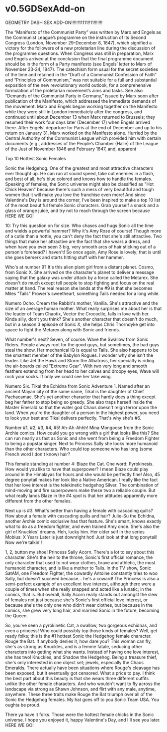 # v0.5GDSexAdd-on

GEOMETRY DASH SEX ADD-ON!!!!!!11111!!11!!!!!!!

The “Manifesto of the Communist Party” was written by Marx and Engels as the Communist
League’s programme on the instruction of its Second Congress (London, November 29-December 8,
1847), which signified a victory for the followers of a new proletarian line during the discussion of the
programme questions.
When Congress was still in preparation, Marx and Engels arrived at the conclusion that the final
programme document should be in the form of a Party manifesto (see Engels’ letter to Marx of
November 23-24, 1847). The catechism form usual for the secret societies of the time and retained in
the “Draft of a Communist Confession of Faith” and “Principles of Communism,” was not suitable for
a full and substantial exposition of the new revolutionary world outlook, for a comprehensive
formulation of the proletarian movement’s aims and tasks. See also “Demands of the Communist
Party in Germany,” issued by Marx soon after publication of the Manifesto, which addressed the
immediate demands of the movement.
Marx and Engels began working together on the Manifesto while they were still in London
immediately after the congress, and continued until about December 13 when Marx returned to
Brussels; they resumed their work four days later (December 17) when Engels arrived there. After
Engels’ departure for Paris at the end of December and up to his return on January 31, Marx worked
on the Manifesto alone.
Hurried by the Central Authority of the Communist League which provided him with certain
documents (e.g., addresses of the People’s Chamber (Halle) of the League of the Just of November
1846 and February 1847, and, apparent

Top 10 Hottest Sonic Females

Sonic the Hedgehog. One of the greatest and most attractive characters ever thought up. He can run at sound speed, take out enemies in a flash, and best of all, he's blue colored and knows how to handle the females. Speaking of females, the Sonic universe might also be classified as "Hot Chick Heaven" because there's such a mess of very beautiful and tough women that it will make you love the franchise even more! And since Valentine's Day is around the corner, I've been inspired to make a top 10 list of the most beautiful female Sonic characters. Grab yourself a snack and a glass of orange juice, and try not to reach through the screen because HERE WE GO!

10: Try this question on for size. Who chases and hugs Sonic all the time and wields a powerful hammer? Why it's Amy Rose of course! Though more of a cutie than a hottie, you can't deny the fact that she's still attractive. Two things that make her attractive are the fact that she wears a dress, and when have you ever seen 3 big, very smooth arcs of hair sticking out of a person's forehead? I haven't! So once again, Amy Rose is lovely; that is until she goes berserk and starts hitting stuff with her hammer.

Who's at number 9? It's this alien plant girl from a distant planet. Cosmo, from Sonic X. She arrived on the character's planet to deliver a message saying that the galaxy was under attack by a force called the Metarex. She doesn't do much except tell people to stop fighting and focus on the real matter at hand. The real reason she lands at the #9 is that she becomes Miles "Tails" Prower's sweetheart, something Tails needed for a long while.

Numero Ocho. Cream the Rabbit's mother, Vanilla. She's attractive and the size of an average human mother. What really surprises me about her is that the leader of Team Chaotix, Vector the Crocodile, falls in love with her. Kinda silly, don't you think? She's another character that doesn't do much, but in a season 3 episode of Sonic X, she helps Chris Thorndyke get into space to fight the Metarex along with Sonic and friends.

What number's next? Seven, of course. Wave the Swallow from Sonic Riders. People always root for the good guys, but sometimes, the bad guys steal the show. Her mechanical IQ is equal to Tails. She also happens to be the smartest member of the Babylon Rogues. I wonder why she isn't the leader. Like Jet the Hawk and Storm the Albatross, her specialty is riding the air-boards called "Extreme Gear". With two very long and smooth feathers extending from her head to her calves and droopy eyes, Wave will rock your socks. If only we could see her take wing.

Numero Six. Tikal the Echidna from Sonic Adventure 1. Named after an ancient Mayan city of the same name, Tikal is the daughter of Chief Pachacamac. She's yet another character that hardly does a thing except beg her father to stop being so greedy. She also traps herself inside the Master Emerald so that the water god Chaos doesn't reign terror upon the land. When you're the daughter of a person in the highest power, you need to look your best and Tikal delivers perfectly. That's why she's #6.

Number #1, #2, #3, #4, #5! Ah-Ah-Ahhh! Mina Mongoose from the Sonic Archie comics. How could you go wrong with a girl that looks like this? She can run nearly as fast as Sonic and she went from being a Freedom Fighter to being a popstar singer. Next to Princess Sally she looks more humanoid than the other characters. Who could top someone who has long (some French word I don't know) hair?

This female standing at number 4: Blaze the Cat. One word: Pyrokinesis. How would you like to have that superpower? I mean Blaze could play around in the Himalayas for hours and she would be perfectly fine! Also, 45 degree ponytail makes her look like a Native American. I really like the fact that her love interest is the telekinetic hedgehog Silver. The combination of mind-moving and fire superpowers make these two a reliable couple. But what really lands Blaze in the #4 spot is that her attitudes apparently more different from the other females.

Next up is #3. What's better than having a female with cascading quills? How about a female with cascading quills and hair? Julie-Su the Echidna, another Archie comic exclusive has that feature. She's smart, knows exactly what to do as a freedom fighter, and even trained Amy once. She's also the girl of Knuckles' dreams. Heh, lucky him. Her older self in the series Mobius: X Years Later is just downright hot! Just look at that long ponytail! Now we're talkin'!

1, 2, button my shoe! Princess Sally Acorn. There's a lot to say about this character. She's the heir to the throne, Sonic's first official romance, the only character that used to not wear clothes, brave and athletic, the most humanoid character, and is like a mother to Tails. In the TV show, Sonic SatAM, one Freedom Fighter, the cowardly Antoine constantly tries to woo Sally, but doesn't succeed because... he's a coward! The Princess is also a semi-perfect example of an excellent love interest, although there were a couple of times when she really snapped and acted like a lunatic; in the comics, that is. But overall, Sally Acorn really stands out amongst the slew of females not just because she's Sonic's first official love interest, or because she's the only one who didn't wear clothes, but because in the comics, she grew very long hair, and married Sonic in the future, becoming the Queen.

So, you've seen a pyrokinetic Cat, a swallow, two gorgeous echidnas, and even a princess! Who could possibly top those kinds of females? Well, get ready folks; this is the #1 hottest Sonic the Hedgehog female character. Rouge the Bat. If anybody denies it, how dare you? This woman can fly, she's as strong as Knuckles, and is a femme fatale, seducing other characters into getting what she wants. Instead of having one love interest, she has two! Knuckles, and Shadow the Hedgehog. Being a treasure thief, she's only interested in one object set; jewels, especially the Chaos Emeralds. There actually have been situations where Rouge's cleavage has been exposed, but it eventually got censored. What a price to pay. I think the best part about this beauty is that she wears three different outfits unlike the other female characters. And who wouldn't want to fly across the landscape via strong as Shawn Johnson, and flirt with any male, anytime, anywhere. These three traits make Rouge the Bat triumph over all of the Sonic the Hedgehog females. My hat goes off to you Sonic Team USA. You oughta be proud.

There ya have it folks. Those were the hottest female chicks in the Sonic universe. I hope you enjoyed it, happy Valentine's Day, and I'll see you later. HERE WE GO!
